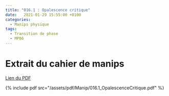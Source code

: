 ```yaml
---
title: "016.1 : Opalescence critique"
date:   2021-01-29 15:55:00 +0100
categories:
  - Manips physique
tags:
  - Transition de phase
  - MP06
---
```


# Extrait du cahier de manips

[Lien du PDF](/assets/pdf/Manip/016.1_OpalescenceCritique.pdf)

{% include pdf src="/assets/pdf/Manip/016.1_OpalescenceCritique.pdf" %}
